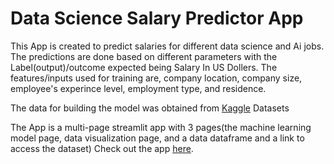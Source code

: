 # Data Science Salary Predictor App
This App is created to predict salaries for different data science and Ai jobs. The predictions are done based on different parameters with the Label(output)/outcome expected being Salary In US Dollers. The features/inputs used for training are, company location, company size, employee's experince level, employment type, and residence.

The data for building the model was obtained from [Kaggle](https://www.kaggle.com/datasets/harishkumardatalab/data-science-salary-2021-to-2023) Datasets

The App is a multi-page streamlit app with 3 pages(the machine learning model page, data visualization page, and a data dataframe and a link to access the dataset)
Check out the app [here](https://data-science-salary-predictor-app-4qkg3p9cbhfyv7z9hajtrb.streamlit.app/).
